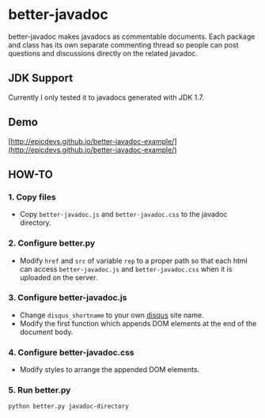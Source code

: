 # better-javadoc
better-javadoc makes javadocs as commentable documents. Each package and class has its own separate commenting thread so people can post questions and discussions directly on the related javadoc.

## JDK Support
Currently I only tested it to javadocs generated with JDK 1.7.

## Demo
[http://epicdevs.github.io/better-javadoc-example/](http://epicdevs.github.io/better-javadoc-example/)

## HOW-TO

### 1. Copy files
- Copy `better-javadoc.js` and `better-javadoc.css` to the javadoc directory.

### 2. Configure better.py
- Modify `href` and `src` of variable `rep` to a proper path so that each html can access `better-javadoc.js` and `better-javadoc.css` when it is uploaded on the server.

### 3. Configure better-javadoc.js
- Change `disqus_shortname` to your own [disqus](http://disqus.com) site name.
- Modify the first function which appends DOM elements at the end of the document body.

### 4. Configure better-javadoc.css
- Modify styles to arrange the appended DOM elements.

### 5. Run better.py
    python better.py javadoc-directory
